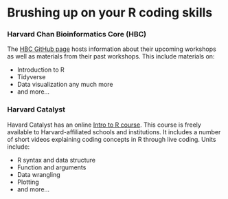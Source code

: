 # Brushing up on your R coding skills

### Harvard Chan Bioinformatics Core (HBC)

The [HBC GitHub page](https://tinyurl.com/hcbc-modules) hosts information about their upcoming workshops as well as materials from their past workshops. This include materials on:

* Introduction to R
* Tidyverse
* Data visualization any much more
* and more...


### Harvard Catalyst

Havard Catalyst has an online [Intro to R course](https://catalyst.harvard.edu/courses/intro-to-r/). This course is freely available to Harvard-affiliated schools and institutions. It includes a number of short videos explaining coding concepts in R through live coding. Units include:

* R syntax and data structure
* Function and arguments
* Data wrangling
* Plotting
* and more...


<br/>
<br/>


